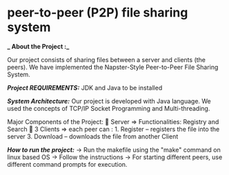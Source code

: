 # peer-to-peer (P2P) file sharing system

**_ About the Project :_**

Our project consists of sharing files between a server and clients (the peers). 
We have implemented the Napster-Style Peer-to-Peer File Sharing System.

**_Project REQUIREMENTS:_**
JDK and Java to be installed

**_System Architecture:_**
Our project is developed with Java language.
We used the concepts of TCP/IP Socket Programming and Multi-threading. 

Major Components of the Project:
	Server => Functionalities: Registry and Search
	3 Clients => each peer can :
		1. Register – registers the file into the server
		3. Download – downloads the file from another Client

**_How to run the project:_**
-> Run the makefile using the "make" command on linux based OS
-> Follow the instructions
-> For starting different peers, use different command prompts for execution.
